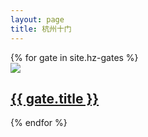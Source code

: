 ```yaml
---
layout: page
title: 杭州十门
---
```


<div>
{% for gate in site.hz-gates  %}
    <a href="{{ gate.url }}">
        <div><img src="{{ gate.cover }}"></div>
        <h2>{{ gate.title }}</h2>
    </a>
{% endfor %}
</div>